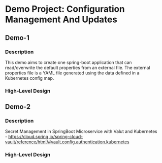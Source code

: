 # Demo Project: Configuration Management And Updates
## Demo-1
### Description
This demo aims to create one spring-boot application that can read/overwrite the default properties from an external file. 
The external properties file is a YAML file generated using the data defined in a Kubernetes config map.

### High-Level Design


## Demo-2
### Description
Secret Management in SpringBoot Microservice with Valut and Kubernetes
    - https://cloud.spring.io/spring-cloud-vault/reference/html/#vault.config.authentication.kubernetes
### High-Level Design
